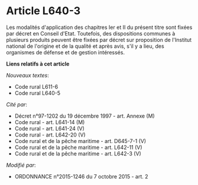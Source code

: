 # Article L640-3

Les modalités d'application des chapitres Ier et II du présent titre sont fixées par décret en Conseil d'Etat. Toutefois, des
dispositions communes à plusieurs produits peuvent être fixées par décret sur proposition de l'Institut national de l'origine
et de la qualité et après avis, s'il y a lieu, des organismes de défense et de gestion intéressés.

**Liens relatifs à cet article**

_Nouveaux textes_:

  - Code rural L611-6
  - Code rural L640-5

_Cité par_:

  - Décret n°97-1202 du 19 décembre 1997 - art. Annexe (M)
  - Code rural - art. L641-14 (M)
  - Code rural - art. L641-24 (V)
  - Code rural - art. L642-20 (V)
  - Code rural et de la pêche maritime - art. D645-7-1 (V)
  - Code rural et de la pêche maritime - art. L642-11 (V)
  - Code rural et de la pêche maritime - art. L642-3 (V)

_Modifié par_:

  - ORDONNANCE n°2015-1246 du 7 octobre 2015 - art. 2
